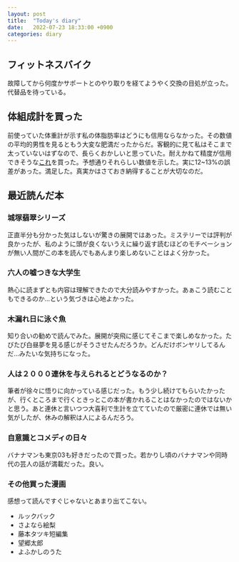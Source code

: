 ```yaml
---
layout: post
title:  "Today's diary"
date:   2022-07-23 18:33:00 +0900
categories: diary
---
```


## フィットネスバイク
故障してから何度かサポートとのやり取りを経てようやく交換の目処が立った。代替品を待っている。

## 体組成計を買った
前使っていた体重計が示す私の体脂肪率はどうにも信用ならなかった。その数値の平均的男性を見るともう大変な肥満だったからだ。客観的に見て私はそこまで太っていないはずなので、長らくおかしいと思っていた。耐えかねて精度が信用できそうな[これ](https://www.amazon.co.jp/dp/product/B08R3BVNHV)を買った。予想通りそれらしい数値を示した。実に12~13%の誤差があった。満足した。真実かはさておき納得することが大切なのだ。

## 最近読んだ本
### 城塚翡翠シリーズ
正直半分も分かった気はしないが驚きの展開ではあった。ミステリーでは評判が良かったが、私のように頭が良くないうえに繰り返す読むほどのモチベーションが無い人間がこの本を読んでもあんまり楽しめないことはよく分かった。

### 六人の嘘つきな大学生
熱心に読まずとも内容は理解できたので大分読みやすかった。あぁこう読むこともできるのか...という気づきは心地よかった。

### 木漏れ日に泳ぐ魚
知り合いの勧めで読んでみた。展開が突飛に感じてそこまで楽しめなかった。たびたび白昼夢を見る感じがそうさせたんだろうか。どんだけボンヤリしてるんだ...みたいな気持ちになった。

### 人は２０００連休を与えられるとどうなるのか？
筆者が徐々に悟りに向かっている感じだった。もう少し続けてもらいたかったが、行くところまで行くときっとこの本が書かれることはなかったのではないかと思う。あと連休と言いつつ大喜利で生計を立てていたので厳密に連休では無い気がしたが、休みの解釈は人によるんだろう。

### 自意識とコメディの日々
バナナマンも東京03も好きだったので買った。若かりし頃のバナナマンや同時代の芸人の話が満載だった。良い。

### その他買った漫画
感想って読んですぐじゃないとあまり出てこない。

- ルックバック
- さよなら絵梨
- 藤本タツキ短編集
- 望郷太郎
- よふかしのうた
